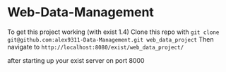 # Web-Data-Management
To get this project working (with exist 1.4)
Clone this repo with 
`git clone git@github.com:alex9311-Data-Management.git web_data_project`
Then navigate to 
`http://localhost:8080/exist/web_data_project/`

after starting up your exist server on port 8000
